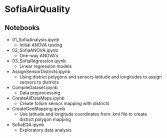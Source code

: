 # SofiaAirQuality


## Notebooks

- 01_SofiaAnalysis.ipynb
  - Initial ANOVA testing
- 02_SofiaANOVA.ipynb
  - One-way ANOVA's
- 03_SofiaRegression.ipynb
  - Linear regression models
- AssignSensorDistricts.ipynb
  - Using district polygons and sensors latitude and longitudes to assign sensors to districts
- CompileDataset.ipynb
  - Data preprocessing
- CreateAllDataMaps.ipynb
  - Create folium sensor mapping with districts
- CreateGeoMapping.ipynb
  - Use latitude and longitude coordinates from .kml file to create district polygon mapping
- SofiaEDA.ipynb
  - Exploratory data analysis











